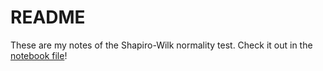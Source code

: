 # README

These are my notes of the Shapiro-Wilk normality test.
Check it out in the [notebook file](https://github.com/GeorgeSaussy/notebook_shapiro_wilk/blob/main/Shapiro-Wilk%20Test.ipynb)!